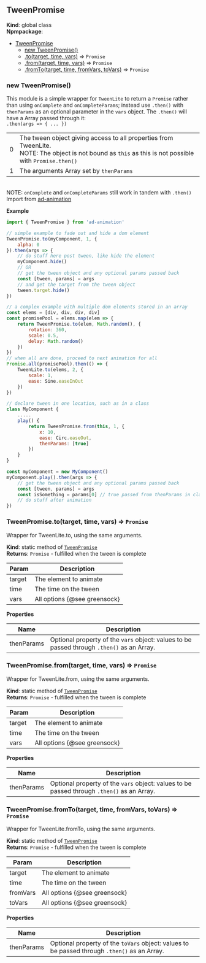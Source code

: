 <a name="TweenPromise"></a>

## TweenPromise
**Kind**: global class  
**Npmpackage**:   

* [TweenPromise](#TweenPromise)
    * [new TweenPromise()](#new_TweenPromise_new)
    * [.to(target, time, vars)](#TweenPromise.to) ⇒ <code>Promise</code>
    * [.from(target, time, vars)](#TweenPromise.from) ⇒ <code>Promise</code>
    * [.fromTo(target, time, fromVars, toVars)](#TweenPromise.fromTo) ⇒ <code>Promise</code>

<a name="new_TweenPromise_new"></a>

### new TweenPromise()
This module is a simple wrapper for <code>TweenLite</code> to return a <code>Promise</code> rather than using
 <code>onComplete</code> and <code>onCompleteParams</code>; instead use <code>.then()</code> with
 <code>thenParams</code> as an optional parameter in the <code>vars</code> object. The <code>.then()</code> will
 have a Array passed through it:
 <br>
 <code>.then(args => { ... })</code>
	<table>
		<tr>
			<td>0</td>
			<td>
				The tween object giving access to all properties from TweenLite.<br>
				NOTE: The object is not bound as <code>this</code> as this is not possible with <code>Promise.then()</code>
		</tr>
		<tr>
			<td>1</td>
			<td>
				The arguments Array set by <code>thenParams</code>
		</tr>
 </table>
	<br>
	NOTE: <code>onComplete</code> and <code>onCompleteParams</code> still work in tandem with <code>.then()</code>
	<br>
	Import from <a href="https://github.com/ff0000-ad-tech/ad-animation">ad-animation</a>

**Example**  
```js
import { TweenPromise } from 'ad-animation'

// simple example to fade out and hide a dom element
TweenPromise.to(myComponent, 1, {
	alpha: 0
}).then(args => {
	// do stuff here post tween, like hide the element
	myComponent.hide()
	// OR
	// get the tween object and any optional params passed back
	const [tween, params] = args
	// and get the target from the tween object
	tween.target.hide()
})

// a complex example with multiple dom elements stored in an array
const elems = [div, div, div, div]
const promisePool = elems.map(elem => {
	return TweenPromise.to(elem, Math.random(), {
		rotation: 360,
		scale: 0.5,
		delay: Math.random()
	})
})
// when all are done, proceed to next animation for all
Promise.all(promisePool).then(() => {
	TweenLite.to(elems, 2, {
		scale: 1,
		ease: Sine.easeInOut
	})
})

// declare tween in one location, such as in a class
class MyComponent {
	.....
	play() {
		return TweenPromise.from(this, 1, {
			x: 10,
			ease: Circ.easeOut,
			thenParams: [true]
		})
	}
}

const myComponent = new MyComponent()
myComponent.play().then(args => {
	// get the tween object and any optional params passed back
	const [tween, params] = args
	const isSomething = params[0] // true passed from thenParams in class
	// do stuff after animation
})
```
<a name="TweenPromise.to"></a>

### TweenPromise.to(target, time, vars) ⇒ <code>Promise</code>
Wrapper for TweenLite.to, using the same arguments.

**Kind**: static method of [<code>TweenPromise</code>](#TweenPromise)  
**Returns**: <code>Promise</code> - fulfilled when the tween is complete  

| Param | Description |
| --- | --- |
| target | The element to animate |
| time | The time on the tween |
| vars | All options {@see greensock} |

**Properties**

| Name | Description |
| --- | --- |
| thenParams | Optional property of the <code>vars</code> object: values to be passed through <code>.then()</code> 	as an Array. |

<a name="TweenPromise.from"></a>

### TweenPromise.from(target, time, vars) ⇒ <code>Promise</code>
Wrapper for TweenLite.from, using the same arguments.

**Kind**: static method of [<code>TweenPromise</code>](#TweenPromise)  
**Returns**: <code>Promise</code> - fulfilled when the tween is complete  

| Param | Description |
| --- | --- |
| target | The element to animate |
| time | The time on the tween |
| vars | All options {@see greensock} |

**Properties**

| Name | Description |
| --- | --- |
| thenParams | Optional property of the <code>vars</code> object: values to be passed through <code>.then()</code> 	as an Array. |

<a name="TweenPromise.fromTo"></a>

### TweenPromise.fromTo(target, time, fromVars, toVars) ⇒ <code>Promise</code>
Wrapper for TweenLite.fromTo, using the same arguments.

**Kind**: static method of [<code>TweenPromise</code>](#TweenPromise)  
**Returns**: <code>Promise</code> - fulfilled when the tween is complete  

| Param | Description |
| --- | --- |
| target | The element to animate |
| time | The time on the tween |
| fromVars | All options {@see greensock} |
| toVars | All options {@see greensock} |

**Properties**

| Name | Description |
| --- | --- |
| thenParams | Optional property of the <code>toVars</code> object: values to be passed through <code>.then()</code> 	as an Array. |

